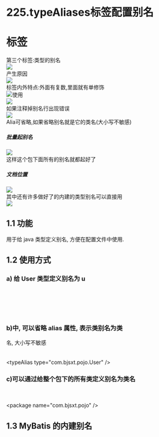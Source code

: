# 225.typeAliases标签配置别名

<a name="f0a26555"></a>
# <typeAliases>标签
第三个标签:类型的别名<br />![](https://cdn.nlark.com/yuque/0/2019/png/349894/1561543891397-7f314977-f17b-417b-a6f0-8c45f604e8d2.png#align=left&display=inline&height=385&originHeight=312&originWidth=673&status=done&width=831)<br />产生原因<br />![](https://cdn.nlark.com/yuque/0/2019/png/349894/1561543891487-a7751a24-6e86-43dc-97e8-bd251b0b4e1a.png#align=left&display=inline&height=272&originHeight=274&originWidth=838&status=done&width=831)<br />标签内外特点:外面有复数,里面就有单修饰<br />![](https://cdn.nlark.com/yuque/0/2019/png/349894/1561543891577-350a8850-fff9-419a-8707-dfd48b1984aa.png#align=left&display=inline&height=349&originHeight=443&originWidth=1054&status=done&width=831)使用<br />![](https://cdn.nlark.com/yuque/0/2019/png/349894/1561543891663-22363545-4af9-446e-885d-3d8aac404850.png#align=left&display=inline&height=417&originHeight=391&originWidth=779&status=done&width=831)<br />如果注释掉别名行出现错误<br />![](https://cdn.nlark.com/yuque/0/2019/png/349894/1561543891752-fb36b1a7-fbff-406d-af4f-46f8346bb634.png#align=left&display=inline&height=198&originHeight=358&originWidth=1502&status=done&width=831)<br />Alia可省略,如果省略别名就是它的类名(大小写不敏感)
<a name="201e0e5c"></a>
##### 批量起别名
![](https://cdn.nlark.com/yuque/0/2019/png/349894/1561543891835-1554f13c-afaa-40c9-92e2-d7dbd6861c64.png#align=left&display=inline&height=66&originHeight=44&originWidth=511&status=done&width=767)<br />这样这个包下面所有的别名就都起好了
<a name="092942a6"></a>
##### 文档位置
![](https://cdn.nlark.com/yuque/0/2019/png/349894/1561543891915-a1eeefd6-39b4-47b7-b0ec-0d07898c9a65.png#align=left&display=inline&height=471&originHeight=534&originWidth=942&status=done&width=831)<br />其中还有许多做好了的内建的类型别名可以直接用<br />![](https://cdn.nlark.com/yuque/0/2019/png/349894/1561543891996-a77da789-2da1-40dd-a7e7-3c3fd2eccecf.png#align=left&display=inline&height=249&originHeight=328&originWidth=1093&status=done&width=831)
<a name="850942cf"></a>
## 1.1 功能
用于给 java 类型定义别名, 方便在配置文件中使用.
<a name="12b0bb5f"></a>
## 1.2 使用方式
<a name="e0d939c3"></a>
### a) 给 User 类型定义别名为 u
<!-- typeAliases给类型起别名 --><br /><typeAliases><br /><!-- 给User类起别名为u --><br /><typeAlias type="com.bjsxt.pojo.User" alias="u" /><br /></typeAliases>
<a name="1109fd40"></a>
### b)<typeAlias>中, 可以省略 alias 属性, 表示类别名为类
名, 大小写不敏感<br /><typeAliases><br /><!-- 给User类起别名, 别名为user --><br /><typeAlias type="com.bjsxt.pojo.User" /><br /></typeAliases>
<a name="e97372bb"></a>
### c)可以通过<package>给整个包下的所有类定义别名为类名
<typeAliases><br /><!-- 给包下的所有类定义别名为类名 --><br /><package name="com.bjsxt.pojo" /><br /></typeAliases>
<a name="32e1e0a2"></a>
## 1.3 MyBatis 的内建别名
